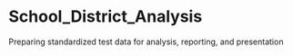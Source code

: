 # School_District_Analysis
Preparing standardized test data for analysis, reporting, and presentation
